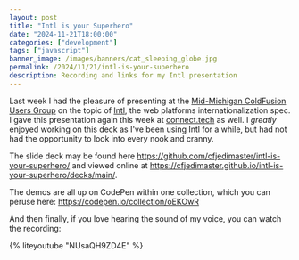 ```yaml
---
layout: post
title: "Intl is your Superhero"
date: "2024-11-21T18:00:00"
categories: ["development"]
tags: ["javascript"]
banner_image: /images/banners/cat_sleeping_globe.jpg
permalink: /2024/11/21/intl-is-your-superhero
description: Recording and links for my Intl presentation
---
```


Last week I had the pleasure of presenting at the [Mid-Michigan ColdFusion Users Group](https://mmcfug.org/) on the topic of [Intl](https://developer.mozilla.org/en-US/docs/Web/JavaScript/Reference/Global_Objects/Intl), the web platforms internationalization spec. I gave this presentation again this week at [connect.tech](https://2024.connect.tech/) as well. I *greatly* enjoyed working on this deck as I've been using Intl for a while, but had not had the opportunity to look into every nook and cranny. 

The slide deck may be found here <https://github.com/cfjedimaster/intl-is-your-superhero/> and viewed online at <https://cfjedimaster.github.io/intl-is-your-superhero/decks/main/>. 

The demos are all up on CodePen within one collection, which you can peruse here: <https://codepen.io/collection/oEKOwR>

And then finally, if you love hearing the sound of my voice, you can watch the recording:

{% liteyoutube "NUsaQH9ZD4E" %}
